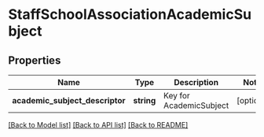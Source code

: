 # StaffSchoolAssociationAcademicSubject

## Properties
Name | Type | Description | Notes
------------ | ------------- | ------------- | -------------
**academic_subject_descriptor** | **string** | Key for AcademicSubject | [optional] 

[[Back to Model list]](../README.md#documentation-for-models) [[Back to API list]](../README.md#documentation-for-api-endpoints) [[Back to README]](../README.md)


